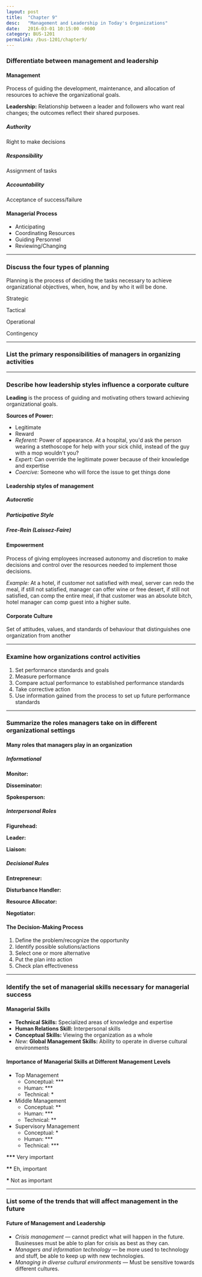 ```yaml
---
layout: post
title:  "Chapter 9"
desc:   "Management and Leadership in Today's Organizations"
date:   2016-03-01 10:15:00 -0600
category: BUS-1201
permalink: /bus-1201/chapter9/
---
```


### Differentiate between management and leadership

#### Management

Process of guiding the development, maintenance, and allocation of resources to achieve the organizational goals.

**Leadership:** Relationship between a leader and followers who want real changes; the outcomes reflect their shared purposes.

##### Authority
Right to make decisions

##### Responsibility
Assignment of tasks

##### Accountability
Acceptance of success/failure

#### Managerial Process

- Anticipating
- Coordinating Resources
- Guiding Personnel
- Reviewing/Changing

---

### Discuss the four types of planning

Planning is the process of deciding the tasks necessary to achieve organizational objectives, when, how, and by who it will be done.

Strategic

Tactical

Operational

Contingency

---

### List the primary responsibilities of managers in organizing activities

---

### Describe how leadership styles influence a corporate culture

**Leading** is the process of guiding and motivating others toward achieving organizational goals.

**Sources of Power:**

- Legitimate
- Reward
- _Referent:_ Power of appearance. At a hospital, you'd ask the person wearing a stethoscope for help with your sick child, instead of the guy with a mop wouldn't you?
- _Expert:_ Can override the legitimate power because of their knowledge and expertise
- _Coercive:_ Someone who will force the issue to get things done

#### Leadership styles of management

##### Autocratic


##### Participative Style


##### Free-Rein (Laissez-Faire)


#### Empowerment
Process of giving employees increased autonomy and discretion to make decisions and control over the resources needed to implement those decisions.

_Example:_ At a hotel, if customer not satisfied with meal, server can redo the meal, if still not satisfied, manager can offer wine or free desert, if still not satisfied, can comp the entire meal, if that customer was an absolute bitch, hotel manager can comp guest into a higher suite.

#### Corporate Culture
Set of attitudes, values, and standards of behaviour that distinguishes one organization from another

---

### Examine how organizations control activities

1. Set performance standards and goals
2. Measure performance
3. Compare actual performance to established performance standards
4. Take corrective action
5. Use information gained from the process to set up future performance standards

---

### Summarize the roles managers take on in different organizational settings

#### Many roles that managers play in an organization

##### Informational

**Monitor:**

**Disseminator:**

**Spokesperson:**

##### Interpersonal Roles

**Figurehead:**

**Leader:**

**Liaison:**

##### Decisional Rules

**Entrepreneur:**

**Disturbance Handler:**

**Resource Allocator:**

**Negotiator:**

#### The Decision-Making Process

1. Define the problem/recognize the opportunity
2. Identify possible solutions/actions
3. Select one or more alternative
4. Put the plan into action
5. Check plan effectiveness

---

### Identify the set of managerial skills necessary for managerial success

#### Managerial Skills

- **Technical Skills:** Specialized areas of knowledge and expertise
- **Human Relations Skill:** Interpersonal skills
- **Conceptual Skills:** Viewing the organization as a whole
- _New:_ **Global Management Skills:** Ability to operate in diverse cultural environments

#### Importance of Managerial Skills at Different Management Levels

- Top Management
  - Conceptual: ***
  - Human: ***
  - Technical: *
- Middle Management
  - Conceptual: **
  - Human: ***
  - Technical: **
- Supervisory Management
  - Conceptual: *
  - Human: ***
  - Technical: ***

__***__ Very important

__**__ Eh, important

__*__ Not as important

---

### List some of the trends that will affect management in the future

#### Future of Management and Leadership

- _Crisis management &mdash;_ cannot predict what will happen in the future. Businesses must be able to plan for crisis as best as they can.
- _Managers and information technology &mdash;_ be more used to technology and stuff, be able to keep up with new technologies.
- _Managing in diverse cultural environments &mdash;_ Must be sensitive towards different cultures.
